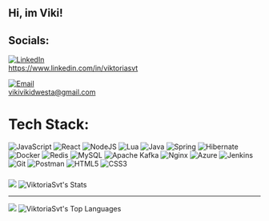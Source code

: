 ## Hi, im Viki!

##  Socials:
[![LinkedIn](https://img.shields.io/badge/LinkedIn-%230077B5.svg?logo=linkedin&logoColor=white)](https://www.linkedin.com/in/viktoriasvt)  
 https://www.linkedin.com/in/viktoriasvt

[![Email](https://img.shields.io/badge/Email-D14836?logo=gmail&logoColor=white)](mailto:v.stoycheva.dev@abv.bg)  
 vikivikidwesta@gmail.com

# Tech Stack:
![JavaScript](https://img.shields.io/badge/javascript-%23323330.svg?style=for-the-badge&logo=javascript&logoColor=%23F7DF1E) ![React](https://img.shields.io/badge/react-%2320232a.svg?style=for-the-badge&logo=react&logoColor=%2361DAFB) ![NodeJS](https://img.shields.io/badge/node.js-6DA55F?style=for-the-badge&logo=node.js&logoColor=white) ![Lua](https://img.shields.io/badge/lua-%232C2D72.svg?style=for-the-badge&logo=lua&logoColor=white) ![Java](https://img.shields.io/badge/java-%23ED8B00.svg?style=for-the-badge&logo=openjdk&logoColor=white) ![Spring](https://img.shields.io/badge/spring-%236DB33F.svg?style=for-the-badge&logo=spring&logoColor=white) ![Hibernate](https://img.shields.io/badge/Hibernate-59666C?style=for-the-badge&logo=Hibernate&logoColor=white) ![Docker](https://img.shields.io/badge/docker-%230db7ed.svg?style=for-the-badge&logo=docker&logoColor=white) ![Redis](https://img.shields.io/badge/redis-%23DD0031.svg?style=for-the-badge&logo=redis&logoColor=white) ![MySQL](https://img.shields.io/badge/mysql-4479A1.svg?style=for-the-badge&logo=mysql&logoColor=white) ![Apache Kafka](https://img.shields.io/badge/Apache%20Kafka-000?style=for-the-badge&logo=apachekafka) ![Nginx](https://img.shields.io/badge/nginx-%23009639.svg?style=for-the-badge&logo=nginx&logoColor=white) ![Azure](https://img.shields.io/badge/azure-%230072C6.svg?style=for-the-badge&logo=microsoftazure&logoColor=white) ![Jenkins](https://img.shields.io/badge/jenkins-%232C5263.svg?style=for-the-badge&logo=jenkins&logoColor=white) ![Git](https://img.shields.io/badge/git-%23F05033.svg?style=for-the-badge&logo=git&logoColor=white) ![Postman](https://img.shields.io/badge/Postman-FF6C37?style=for-the-badge&logo=postman&logoColor=white) ![HTML5](https://img.shields.io/badge/html5-%23E34F26.svg?style=for-the-badge&logo=html5&logoColor=white) ![CSS3](https://img.shields.io/badge/css3-%231572B6.svg?style=for-the-badge&logo=css3&logoColor=white) 
###
![](https://quotes-github-readme.vercel.app/api?type=horizontal&theme=merko)
![ViktoriaSvt's Stats](https://github-readme-stats.vercel.app/api?username=ViktoriaSvt&theme=vue-dark&show_icons=true&hide_border=true&count_private=true)

---
[![](https://visitcount.itsvg.in/api?id=ViktoriaSvt&icon=0&color=0)](https://visitcount.itsvg.in) ![ViktoriaSvt's Top Languages](https://github-readme-stats.vercel.app/api/top-langs/?username=ViktoriaSvt&theme=vue-dark&show_icons=true&hide_border=true&layout=compact)


<!-- Proudly created with GPRM ( https://gprm.itsvg.in ) -->
